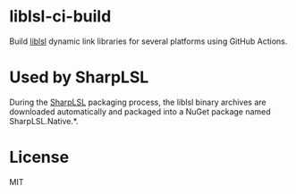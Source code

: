 # liblsl-ci-build

Build [liblsl](https://github.com/sccn/liblsl) dynamic link libraries for several platforms using GitHub Actions.

# Used by SharpLSL

During the [SharpLSL](https://github.com/myd7349/SharpLSL) packaging process, the liblsl binary archives are downloaded automatically and packaged into a NuGet package named SharpLSL.Native.*.

# License

MIT